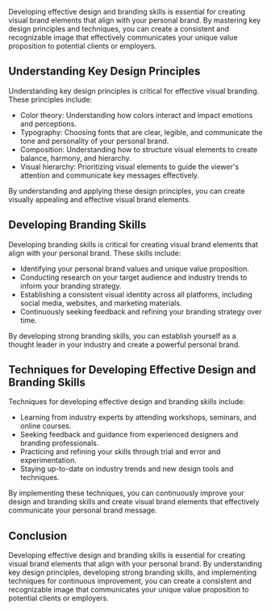 
Developing effective design and branding skills is essential for creating visual brand elements that align with your personal brand. By mastering key design principles and techniques, you can create a consistent and recognizable image that effectively communicates your unique value proposition to potential clients or employers.

Understanding Key Design Principles
-----------------------------------

Understanding key design principles is critical for effective visual branding. These principles include:

* Color theory: Understanding how colors interact and impact emotions and perceptions.
* Typography: Choosing fonts that are clear, legible, and communicate the tone and personality of your personal brand.
* Composition: Understanding how to structure visual elements to create balance, harmony, and hierarchy.
* Visual hierarchy: Prioritizing visual elements to guide the viewer's attention and communicate key messages effectively.

By understanding and applying these design principles, you can create visually appealing and effective visual brand elements.

Developing Branding Skills
--------------------------

Developing branding skills is critical for creating visual brand elements that align with your personal brand. These skills include:

* Identifying your personal brand values and unique value proposition.
* Conducting research on your target audience and industry trends to inform your branding strategy.
* Establishing a consistent visual identity across all platforms, including social media, websites, and marketing materials.
* Continuously seeking feedback and refining your branding strategy over time.

By developing strong branding skills, you can establish yourself as a thought leader in your industry and create a powerful personal brand.

Techniques for Developing Effective Design and Branding Skills
--------------------------------------------------------------

Techniques for developing effective design and branding skills include:

* Learning from industry experts by attending workshops, seminars, and online courses.
* Seeking feedback and guidance from experienced designers and branding professionals.
* Practicing and refining your skills through trial and error and experimentation.
* Staying up-to-date on industry trends and new design tools and techniques.

By implementing these techniques, you can continuously improve your design and branding skills and create visual brand elements that effectively communicate your personal brand message.

Conclusion
----------

Developing effective design and branding skills is essential for creating visual brand elements that align with your personal brand. By understanding key design principles, developing strong branding skills, and implementing techniques for continuous improvement, you can create a consistent and recognizable image that communicates your unique value proposition to potential clients or employers.

